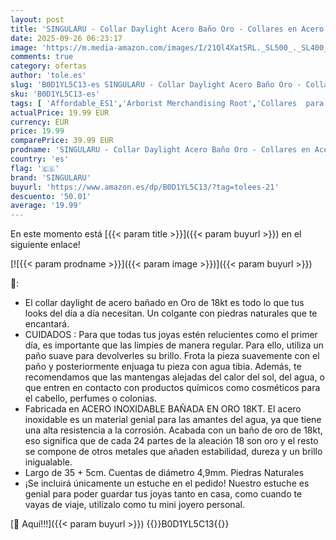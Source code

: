 ```yaml
---
layout: post
title: 'SINGULARU - Collar Daylight Acero Baño Oro - Collares en Acero con Acabado en Baño Oro de 18Kt Piedras Naturales de Colores - Joyas Para Mujer'
date: 2025-09-26 06:23:17
image: 'https://m.media-amazon.com/images/I/21Ql4Xat5RL._SL500_._SL400_.jpg'
comments: true
category: ofertas
author: 'tole.es'
slug: 'B0D1YL5C13-es SINGULARU - Collar Daylight Acero Baño Oro - Collares en...'
sku: 'B0D1YL5C13-es'
tags: [ 'Affordable_ES1','Arborist Merchandising Root','Collares  para mujer','Fashion Womens Jewellery','Influencer Favourites','Joyería para mujer','Luzca bien a precios bajos','Moda','Moda Mujer','Selecciones de moda que son tendencia esta semana','Self Service','Special Features Stores','Top Brands Fashion Selection','Top Brands Fashion Women','Top Brands Fashion Womens Jewellery','c8538d25-3af9-48d3-aeff-5f3ce5572a36_0','c8538d25-3af9-48d3-aeff-5f3ce5572a36_2101','c8538d25-3af9-48d3-aeff-5f3ce5572a36_3301','c8538d25-3af9-48d3-aeff-5f3ce5572a36_4401','c8538d25-3af9-48d3-aeff-5f3ce5572a36_601','singularu','🇪🇸', ]
actualPrice: 19.99 EUR
currency: EUR
price: 19.99
comparePrice: 39.99 EUR
prodname: 'SINGULARU - Collar Daylight Acero Baño Oro - Collares en Acero con Acabado en Baño Oro de 18Kt Piedras Naturales de Colores - Joyas Para Mujer'
country: 'es'
flag: '🇪🇸'
brand: 'SINGULARU'
buyurl: 'https://www.amazon.es/dp/B0D1YL5C13/?tag=tolees-21'
descuento: '50.01'
average: '19.99'
---
```


En este momento está [{{< param title >}}]({{< param buyurl >}}) en el siguiente enlace!

[![{{< param prodname >}}]({{< param image >}})]({{< param buyurl >}})

🔎:

- El collar daylight de acero bañado en Oro de 18kt es todo lo que tus looks del día a día necesitan. Un colgante con piedras naturales que te encantará.
- CUIDADOS : Para que todas tus joyas estén relucientes como el primer día, es importante que las limpies de manera regular. Para ello, utiliza un paño suave para devolverles su brillo. Frota la pieza suavemente con el paño y posteriormente enjuaga tu pieza con agua tibia. Además, te recomendamos que las mantengas alejadas del calor del sol, del agua, o que entren en contacto con productos químicos como cosméticos para el cabello, perfumes o colonias.
- Fabricada en ACERO INOXIDABLE BAÑADA EN ORO 18KT. El acero inoxidable es un material genial para las amantes del agua, ya que tiene una alta resistencia a la corrosión. Acabada con un baño de oro de 18kt, eso significa que de cada 24 partes de la aleación 18 son oro y el resto se compone de otros metales que añaden estabilidad, dureza y un brillo inigualable.
- Largo de 35 + 5cm. Cuentas de diámetro 4,9mm. Piedras Naturales
- ¡Se incluirá únicamente un estuche en el pedido! Nuestro estuche es genial para poder guardar tus joyas tanto en casa, como cuando te vayas de viaje, utilízalo como tu mini joyero personal.

[🛒 Aquí!!!]({{< param buyurl >}})
{{<world>}}B0D1YL5C13{{</world>}}
